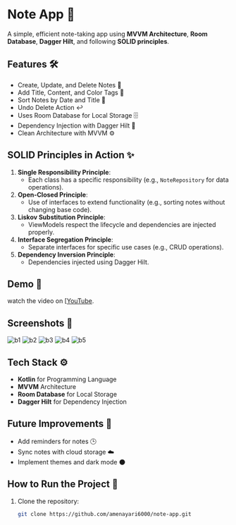 # Note App 📒

A simple, efficient note-taking app using **MVVM Architecture**, **Room Database**, **Dagger Hilt**, and following **SOLID principles**.  

## Features 🛠️
- Create, Update, and Delete Notes 📝
- Add Title, Content, and Color Tags 🎨
- Sort Notes by Date and Title 📅
- Undo Delete Action ↩️
- Uses Room Database for Local Storage 🗄️
- Dependency Injection with Dagger Hilt 🔗
- Clean Architecture with MVVM ⚙️

## SOLID Principles in Action ✨
1. **Single Responsibility Principle**: 
   - Each class has a specific responsibility (e.g., `NoteRepository` for data operations).
2. **Open-Closed Principle**: 
   - Use of interfaces to extend functionality (e.g., sorting notes without changing base code).
3. **Liskov Substitution Principle**: 
   - ViewModels respect the lifecycle and dependencies are injected properly.
4. **Interface Segregation Principle**: 
   - Separate interfaces for specific use cases (e.g., CRUD operations).
5. **Dependency Inversion Principle**: 
   - Dependencies injected using Dagger Hilt.

## Demo 🎥
 watch the video on [[YouTube](https://youtu.be/example-video-link](https://youtu.be/yj_Y6UBHgH8?si=wt8L6xLtqYdan8cV)).

## Screenshots 📸
![b1](https://github.com/user-attachments/assets/21b047ee-1c10-477c-a02c-2a7e28aea64a)
![b2](https://github.com/user-attachments/assets/93708a9c-7331-4a06-8c90-61d23aa4abbe)
![b3](https://github.com/user-attachments/assets/355f434b-1270-49e8-a9c5-cca12179f234)
![b4](https://github.com/user-attachments/assets/c324f313-925d-49eb-8f59-a8ff57271e95)
![b5](https://github.com/user-attachments/assets/dbaa25f6-735c-49d9-85c2-2708a2e19a33)


## Tech Stack ⚙️
- **Kotlin** for Programming Language  
- **MVVM** Architecture  
- **Room Database** for Local Storage  
- **Dagger Hilt** for Dependency Injection  

## Future Improvements 🔮
- Add reminders for notes 🕒  
- Sync notes with cloud storage ☁️  
- Implement themes and dark mode 🌑  

## How to Run the Project 🚀
1. Clone the repository:
   ```bash
   git clone https://github.com/amenayari6000/note-app.git
